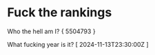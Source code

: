 # Fuck the rankings

Who the hell am I?
{ 5504793 }

What fucking year is it?
[ 2024-11-13T23:30:00Z ]
